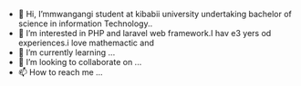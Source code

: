 - 👋 Hi, I’mmwangangi student at kibabii university undertaking bachelor of science in information Technology.. 
- 👀 I’m interested in PHP and laravel web framework.I hav e3 yers od experiences.i love mathemactic and 
- 🌱 I’m currently learning ...
- 💞️ I’m looking to collaborate on ...
- 📫 How to reach me ...

<!---
mwangangi1998/mwangangi1998 is a ✨ special ✨ repository because its `README.md` (this file) appears on your GitHub profile.
You can click the Preview link to take a look at your changes.
--->
